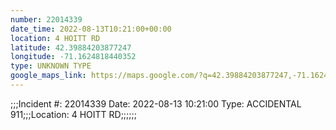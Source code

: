 ```yaml
---
number: 22014339
date_time: 2022-08-13T10:21:00+00:00
location: 4 HOITT RD
latitude: 42.39884203877247
longitude: -71.1624818440352
type: UNKNOWN TYPE
google_maps_link: https://maps.google.com/?q=42.39884203877247,-71.1624818440352
---
```


;;;Incident #: 22014339   Date: 2022-08-13 10:21:00   Type: ACCIDENTAL 911;;;Location: 4 HOITT RD;;;;;;
